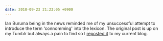 ```yaml
---
date: 2018-09-23 21:23:05 +0900
---
```

Ian Buruma being in the news reminded me of my unsuccessful attempt to introduce the term 'connomming' into the lexicon. The original post is up on my Tumblr but always a pain to find so I [reposted it](http://articles.inqk.net/2018/09/23/connomming.html) to my current blog.

